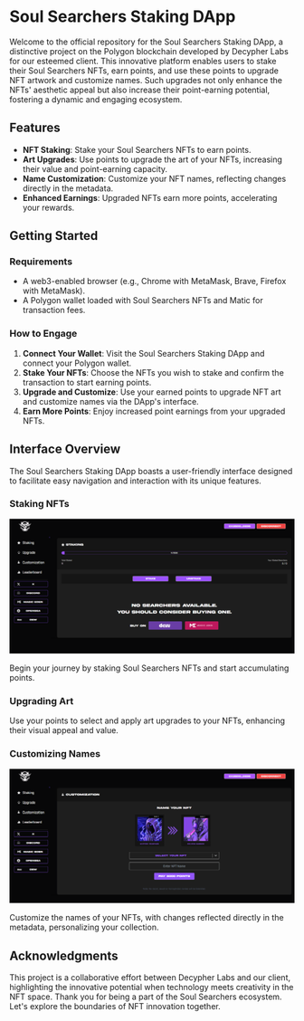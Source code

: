 # Soul Searchers Staking DApp

Welcome to the official repository for the Soul Searchers Staking DApp, a distinctive project on the Polygon blockchain developed by Decypher Labs for our esteemed client. This innovative platform enables users to stake their Soul Searchers NFTs, earn points, and use these points to upgrade NFT artwork and customize names. Such upgrades not only enhance the NFTs' aesthetic appeal but also increase their point-earning potential, fostering a dynamic and engaging ecosystem.

## Features

- **NFT Staking**: Stake your Soul Searchers NFTs to earn points.
- **Art Upgrades**: Use points to upgrade the art of your NFTs, increasing their value and point-earning capacity.
- **Name Customization**: Customize your NFT names, reflecting changes directly in the metadata.
- **Enhanced Earnings**: Upgraded NFTs earn more points, accelerating your rewards.

## Getting Started

### Requirements

- A web3-enabled browser (e.g., Chrome with MetaMask, Brave, Firefox with MetaMask).
- A Polygon wallet loaded with Soul Searchers NFTs and Matic for transaction fees.

### How to Engage

1. **Connect Your Wallet**: Visit the Soul Searchers Staking DApp and connect your Polygon wallet.
2. **Stake Your NFTs**: Choose the NFTs you wish to stake and confirm the transaction to start earning points.
3. **Upgrade and Customize**: Use your earned points to upgrade NFT art and customize names via the DApp's interface.
4. **Earn More Points**: Enjoy increased point earnings from your upgraded NFTs.

## Interface Overview

The Soul Searchers Staking DApp boasts a user-friendly interface designed to facilitate easy navigation and interaction with its unique features.

### Staking NFTs

![Staking NFTs](public/1.png "Stake your Soul Searchers NFTs")

Begin your journey by staking Soul Searchers NFTs and start accumulating points.

### Upgrading Art

Use your points to select and apply art upgrades to your NFTs, enhancing their visual appeal and value.

### Customizing Names

![Customizing Names](public/3.png "Customize your NFT names")

Customize the names of your NFTs, with changes reflected directly in the metadata, personalizing your collection.

## Acknowledgments

This project is a collaborative effort between Decypher Labs and our client, highlighting the innovative potential when technology meets creativity in the NFT space.
Thank you for being a part of the Soul Searchers ecosystem. Let's explore the boundaries of NFT innovation together.
